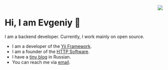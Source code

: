 <img align='right' src="https://github-readme-stats.vercel.app/api?username=devanych&show_icons=true">

# Hi, I am Evgeniy 👋

I am a backend developer. Currently, I work mainly on open source.

- I am a developer of the [Yii Framework](https://www.yiiframework.com/).
- I am a founder of the [HTTP Software](https://httpsoft.org/).
- I have a [tiny blog](https://devanych.ru/) in Russian.
- You can reach me via [email](mailto:mail@devanych.ru).
